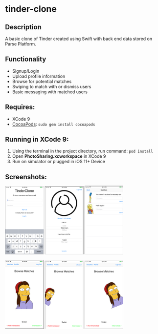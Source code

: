 # tinder-clone

## Description
A basic clone of Tinder created using Swift with back end data stored on Parse Platform.

## Functionality
* Signup/Login
* Upload profile information
* Browse for potential matches
* Swiping to match with or dismiss users
* Basic messaging with matched users

## Requires:
* XCode 9
* [CocoaPods](https://cocoapods.org/):
`sudo gem install cocoapods`

## Running in XCode 9:
1. Using the terminal in the project directory, run command: `pod install`
2. Open **PhotoSharing.xcworkspace** in XCode 9
3. Run on simulator or plugged in iOS 11+ Device

## Screenshots:
<div>
<img src="https://github.com/JulieW23/TinderClone/blob/master/screenshots/screenshotlogin.png" width="25%">
<img src="https://github.com/JulieW23/TinderClone/blob/master/screenshots/screenshotprofile.png" width="25%">
<img src="https://github.com/JulieW23/TinderClone/blob/master/screenshots/screenshotmessages.png" width="25%">
</div>
<br />
<div>
<img src="https://github.com/JulieW23/TinderClone/blob/master/screenshots/screenshotbrowse.png" width="25%">
<img src="https://github.com/JulieW23/TinderClone/blob/master/screenshots/screenshotswipingleft.png" width="25%">
<img src="https://github.com/JulieW23/TinderClone/blob/master/screenshots/screenshotswipingright.png" width="25%">
</div>
